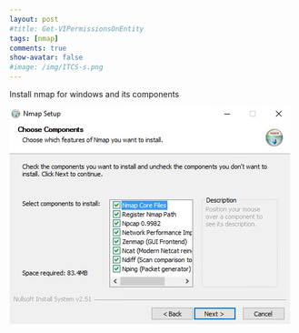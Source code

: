 ```yaml
---
layout: post
#title: Get-VIPermissionsOnEntity
tags: [nmap]
comments: true
show-avatar: false
#image: /img/ITCS-s.png
---
```


Install nmap for windows and its components

![nmap](/img/nmap-1.jpg "nmap-install-components")

<!-- ### Find 'my website' string in files -->


